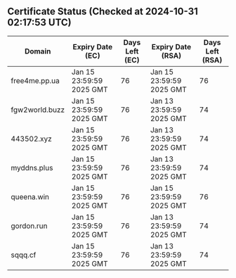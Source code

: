 ## Certificate Status (Checked at 2024-10-31 02:17:53 UTC)
| Domain | Expiry Date (EC) | Days Left (EC) | Expiry Date (RSA) | Days Left (RSA) |
|--------|-------------------|----------------|--------------------|--------------------|
| free4me.pp.ua | Jan 15 23:59:59 2025 GMT | 76 | Jan 15 23:59:59 2025 GMT | 76 |
| fgw2world.buzz | Jan 15 23:59:59 2025 GMT | 76 | Jan 13 23:59:59 2025 GMT | 74 |
| 443502.xyz | Jan 15 23:59:59 2025 GMT | 76 | Jan 13 23:59:59 2025 GMT | 74 |
| myddns.plus | Jan 15 23:59:59 2025 GMT | 76 | Jan 13 23:59:59 2025 GMT | 74 |
| queena.win | Jan 15 23:59:59 2025 GMT | 76 | Jan 15 23:59:59 2025 GMT | 76 |
| gordon.run | Jan 15 23:59:59 2025 GMT | 76 | Jan 13 23:59:59 2025 GMT | 74 |
| sqqq.cf | Jan 15 23:59:59 2025 GMT | 76 | Jan 13 23:59:59 2025 GMT | 74 |
